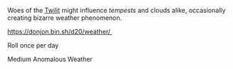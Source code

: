 ---
---

Woes of the [Twilit](..\Realms\Planes\Twilit.md) might influence *tempests* and clouds alike, occasionally creating bizarre weather phenomenon. 

https://donjon.bin.sh/d20/weather/ 

Roll once per day

Medium Anomalous Weather
